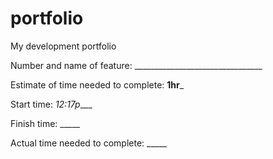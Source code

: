 # portfolio
My development portfolio

Number and name of feature: ________________________________

Estimate of time needed to complete: __1hr___

Start time: _12:17p____

Finish time: _____

Actual time needed to complete: _____